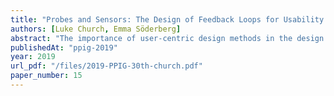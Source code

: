 ```yaml
---
title: "Probes and Sensors: The Design of Feedback Loops for Usability Improvements"
authors: [Luke Church, Emma Söderberg]
abstract: "The importance of user-centric design methods in the design of programming tools is now well accepted. These methods depend on creating a feedback loop between the designers and their users, providing data about developers, their needs and behaviour gathered through various means. These include controlled experiments, field observations, as well as analytical frameworks. However, whilst there have been a number of experiments detailed, quantitative data is rarely used as part of the design process. Part of the reason for this might be that such feedback loops are hard to design and use in practice. Still, we believe there is potential in this approach and opportunities in gathering this kind of ‘big data’. In this paper, we sketch a framework for reasoning about these feedback loops - when data gathering may make sense and for how to incorporate the results of such data gathering into the programming tool design process. We illustrate how to use the framework on two case studies and outline some of the challenges in instrumentation and in knowing when and how to act on signals."
publishedAt: "ppig-2019"
year: 2019
url_pdf: "/files/2019-PPIG-30th-church.pdf"
paper_number: 15
---
```

